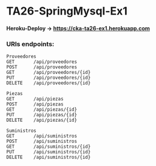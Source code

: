 # TA26-SpringMysql-Ex1

#### Heroku-Deploy -> https://cka-ta26-ex1.herokuapp.com

### URIs endpoints: 
  
```
Proveedores
GET       /api/proveedores
POST      /api/proveedores
GET       /api/proveedores/{id}
PUT       /api/proveedores/{id}
DELETE    /api/proveedores/{id}

Piezas
GET       /api/piezas
POST      /api/piezas
GET       /api/piezas/{id}
PUT       /api/piezas/{id}
DELETE    /api/piezas/{id}

Suministros
GET       /api/suministros
POST      /api/suministros
GET       /api/suministros/{id}
PUT       /api/suministros/{id}
DELETE    /api/suministros/{id}

```
